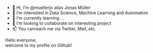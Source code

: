 - 👋 Hi, I’m @muellerjo alias Jonas Müller
- 👀 I’m interested in Data Science, Machine Learning and Automation
- 🌱 I’m currently learning ...
- 💞️ I’m looking to collaborate on interesting project
- 📫 You canreach me via Twitter, Mail, etc.

<!---
muellerjo/muellerjo is a ✨ special ✨ repository because its `README.md` (this file) appears on your GitHub profile.
You can click the Preview link to take a look at your changes.
--->

Hello everyone,  
welcome to my profile on Github!
